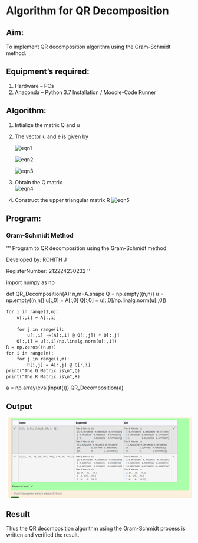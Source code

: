# Algorithm for QR Decomposition
## Aim:
To implement QR decomposition algorithm using the Gram-Schmidt method.
## Equipment’s required:
1.	Hardware – PCs
2.	Anaconda – Python 3.7 Installation / Moodle-Code Runner
## Algorithm:
1.	Intialize the matrix Q and u
2.	The vector u and e is given by

    ![eqn1](./ex4.jpg)

    ![eqn2](./ex6.jpg)

    ![eqn3](./ex3.jpg)

3.	Obtain the Q matrix   
    ![eqn4](./ex1.jpg)
4.	Construct the upper triangular matrix R
    ![eqn5](./ex2.jpg)



## Program:
### Gram-Schmidt Method
''' 
Program to QR decomposition using the Gram-Schmidt method

Developed by: ROHITH J

RegisterNumber: 212224230232
'''

import numpy as np

def QR_Decomposition(A):
    n,m=A.shape
    Q = np.empty((n,n))
    u = np.empty((n,n))
    u[:,0] = A[:,0]
    Q[:,0] = u[:,0]/np.linalg.norm(u[:,0])
    
    for i in range(1,n):
        u[:,i] = A[:,i]
        
        for j in range(i):
            u[:,i] -=(A[:,i] @ Q[:,j]) * Q[:,j]
        Q[:,i] = u[:,i]/np.linalg.norm(u[:,i])
    R = np.zeros((n,m))
    for i in range(n):
        for j in range(i,m):
            R[i,j] = A[:,j] @ Q[:,i]
    print("The Q Matrix is\n",Q)
    print("The R Matrix is\n",R)
a = np.array(eval(input()))
QR_Decomposition(a)



## Output
![alt text](<Screenshot 2025-05-11 012126.png>)

## Result
Thus the QR decomposition algorithm using the Gram-Schmidt process is written and verified the result.
